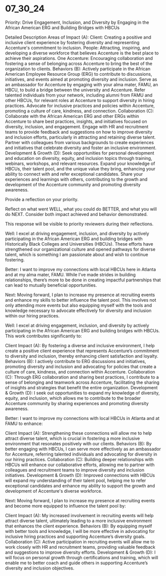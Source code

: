 # 07_30_24

Priority: Drive Engagement, Inclusion, and Diversity by Engaging in the African American ERG and Building Bridges with HBCUs

Detailed Description
Areas of Impact (A): Client: Creating a positive and inclusive client experience by fostering diversity and representing Accenture's commitment to inclusion. People: Attracting, inspiring, and developing a diverse workforce that believes Accenture is the best place to achieve their aspirations. One Accenture: Encouraging collaboration and fostering a sense of belonging across Accenture to bring the best of the organization to clients.
Behaviors (B): Actively participate in the African American Employee Resource Group (ERG) to contribute to discussions, initiatives, and events aimed at promoting diversity and inclusion. Serve as an ambassador for Accenture by engaging with your alma mater, FAMU, an HBCU, to build a bridge between the university and Accenture. Refer talented individuals from your network, including alumni from FAMU and other HBCUs, for relevant roles at Accenture to support diversity in hiring practices. Advocate for inclusive practices and policies within Accenture, promoting a culture of care, kindness, and connection.
Collaboration (C): Collaborate with the African American ERG and other ERGs within Accenture to share best practices, insights, and initiatives focused on diversity, inclusion, and engagement. Engage with HR and recruitment teams to provide feedback and suggestions on how to improve diversity and inclusion efforts, particularly in attracting and retaining diverse talent. Partner with colleagues from various backgrounds to create experiences and initiatives that celebrate diversity and foster an inclusive environment.
Development & Growth (D): Seek opportunities for personal development and education on diversity, equity, and inclusion topics through training, webinars, workshops, and relevant resources. Expand your knowledge of HBCUs, their talent pool, and the unique value they bring, enhancing your ability to connect with and refer exceptional candidates. Share your experiences and learnings with others, contributing to the growth and development of the Accenture community and promoting diversity awareness.

Provide a reflection on your priority.

Reflect on what went WELL, what you could do BETTER, and what you will do NEXT. Consider both impact achieved and behavior demonstrated.


This response will be visible to priority reviewers during their reflections.

Well:
I excel at driving engagement, inclusion, and diversity by actively participating in the African American ERG and building bridges with Historically Black Colleges and Universities (HBCUs). These efforts have strengthened our organizational culture and opened pathways for diverse talent, which is something I am passionate about and wish to continue fostering.

Better:
I want to improve my connections with local HBCUs here in Atlanta and at my alma mater, FAMU. While I’ve made strides in building relationships, there’s more to be done in creating impactful partnerships that can lead to mutually beneficial opportunities.

Next:
Moving forward, I plan to increase my presence at recruiting events and enhance my skills to better influence the talent pool. This involves not only attending more events but also equipping myself with the tools and knowledge necessary to advocate effectively for diversity and inclusion within our hiring practices.

Well:
I excel at driving engagement, inclusion, and diversity by actively participating in the African American ERG and building bridges with HBCUs. This work contributes significantly to:

Client Impact (A): By fostering a diverse and inclusive environment, I help create a positive client experience that represents Accenture’s commitment to diversity and inclusion, thereby enhancing client satisfaction and loyalty.
Behaviors (B): I actively contribute to ERG discussions and initiatives, promoting diversity and inclusion and advocating for policies that create a culture of care, kindness, and connection within Accenture.
Collaboration (C): Through ERG collaboration and sharing best practices, I contribute to a sense of belonging and teamwork across Accenture, facilitating the sharing of insights and strategies that benefit the entire organization.
Development & Growth (D): I seek out opportunities to expand my knowledge of diversity, equity, and inclusion, which allows me to contribute to the broader Accenture community by sharing experiences and promoting diversity awareness.

Better:
I want to improve my connections with local HBCUs in Atlanta and at FAMU to enhance:

Client Impact (A): Strengthening these connections will allow me to help attract diverse talent, which is crucial in fostering a more inclusive environment that resonates positively with our clients.
Behaviors (B): By better engaging with HBCUs, I can serve more effectively as an ambassador for Accenture, referring talented individuals and advocating for diversity in our hiring practices.
Collaboration (C): Building deeper relationships with HBCUs will enhance our collaborative efforts, allowing me to partner with colleagues and recruitment teams to improve diversity and inclusion initiatives.
Development & Growth (D): Improved connections with HBCUs will expand my understanding of their talent pool, helping me to refer exceptional candidates and enhance my ability to support the growth and development of Accenture's diverse workforce.

Next:
Moving forward, I plan to increase my presence at recruiting events and become more equipped to influence the talent pool by:

Client Impact (A): My increased involvement in recruiting events will help attract diverse talent, ultimately leading to a more inclusive environment that enhances the client experience.
Behaviors (B): By equipping myself with better tools and knowledge, I will be more effective in advocating for inclusive hiring practices and supporting Accenture’s diversity goals.
Collaboration (C): Active participation in recruiting events will allow me to work closely with HR and recruitment teams, providing valuable feedback and suggestions to improve diversity efforts.
Development & Growth (D): I will focus on personal growth through certifications and training, which will enable me to better coach and guide others in supporting Accenture’s diversity and inclusion objectives.
